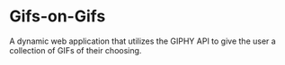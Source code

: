 # Gifs-on-Gifs
A dynamic web application that utilizes the GIPHY API to give the user a collection of GIFs of their choosing.
